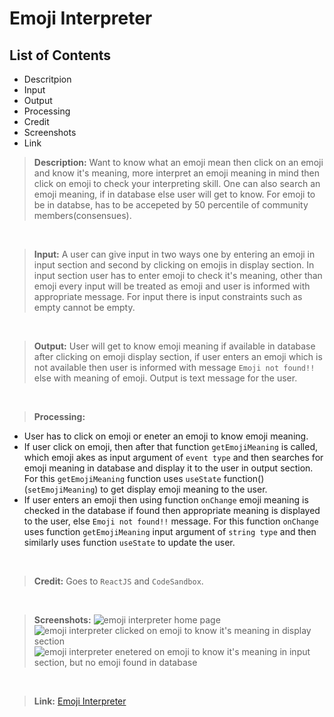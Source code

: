 # Emoji Interpreter

## List of Contents
- Descritpion
- Input
- Output
- Processing
- Credit
- Screenshots
- Link

> **Description:** Want to know what an emoji mean then click on an emoji and know it's meaning, more interpret an emoji meaning in mind then click on emoji to check your interpreting skill. One can also search an emoji meaning, if in database else user will get to know. For emoji to be in databse, has to be accepeted by 50 percentile of community members(consensues).

<br>

> **Input:** A user can give input in two ways one by entering an emoji in input section and second by clicking on emojis in display section. In input section user has to enter emoji to check it's meaning, other than emoji every input will be treated as emoji and user is informed with appropriate message. For input there is input constraints such as empty cannot be empty.

<br>

> **Output:** User will get to know emoji meaning if available in database after clicking on emoji display section, if user enters an emoji which is not available then user is informed with message `Emoji not found!!` else with meaning of emoji. Output is text message for the user.

<br>

> **Processing:**
- User has to click on emoji or eneter an emoji to know emoji meaning.
- If user click on emoji, then after that function `getEmojiMeaning` is called, which emoji akes as input argument of `event type` and then searches for emoji meaning in database and display it to the user in output section. For this `getEmojiMeaning` function uses `useState` function()(`setEmojiMeaning`) to get display emoji meaning to the user.
- If user enters an emoji then using function `onChange` emoji meaning is checked in the database if found then appropriate meaning is displayed to the user, else `Emoji not found!!` message. For this function `onChange` uses function `getEmojiMeaning` input argument of `string type` and then similarly uses function `useState` to update the user.

<br>

> **Credit:** Goes to `ReactJS` and `CodeSandbox`.

<br>

> **Screenshots:**
![emoji interpreter home page](https://github.com/shmbajaj/emoji-interpreter/blob/main/home.png?raw=true)
![emoji interpreter clicked on emoji to know it's meaning in display section](https://github.com/shmbajaj/emoji-interpreter/blob/main/emoji_click.png?raw=true)
![emoji interpreter enetered on emoji to know it's meaning in input section, but no emoji found in database](https://github.com/shmbajaj/emoji-interpreter/blob/main/emoji_nf.png?raw=true)

<br>

> **Link:** [Emoji Interpreter](https://ynx7g.csb.app/)
